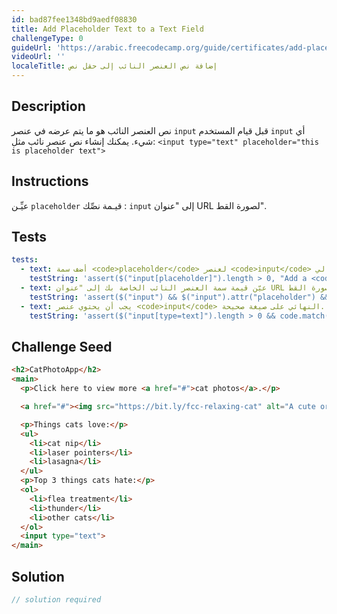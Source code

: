 ```yaml
---
id: bad87fee1348bd9aedf08830
title: Add Placeholder Text to a Text Field
challengeType: 0
guideUrl: 'https://arabic.freecodecamp.org/guide/certificates/add-placeholder-text-to-a-text-field'
videoUrl: ''
localeTitle: إضافة نص العنصر النائب إلى حقل نص
---
```


## Description
<section id="description"> نص العنصر النائب هو ما يتم عرضه في عنصر <code>input</code> قبل قيام المستخدم <code>input</code> أي شيء. يمكنك إنشاء نص عنصر نائب مثل: <code>&lt;input type=&quot;text&quot; placeholder=&quot;this is placeholder text&quot;&gt;</code> </section>

## Instructions
<section id="instructions"> عيِّـن <code>placeholder</code> قيـمة نصِّك : <code>input</code> إلى "عنوان URL لصورة القط".
 </section>

## Tests
<section id='tests'>

```yml
tests:
  - text: أضف سمة <code>placeholder</code> لعنصر <code>input</code> النص الحالي.
    testString: 'assert($("input[placeholder]").length > 0, "Add a <code>placeholder</code> attribute to the existing text <code>input</code> element.");'
  - text: عيّن قيمة سمة العنصر النائب الخاصة بك إلى "عنوان URL لصورة القط".
    testString: 'assert($("input") && $("input").attr("placeholder") && $("input").attr("placeholder").match(/cat\s+photo\s+URL/gi), "Set the value of your placeholder attribute to "cat photo URL".");'
  - text: يجب أن يحتوي عنصر <code>input</code> النهائي على صيغة صحيحة.
    testString: 'assert($("input[type=text]").length > 0 && code.match(/<input((\s+\w+(\s*=\s*(?:".*?"|".*?"|[\^"">\s]+))?)+\s*|\s*)\/?>/gi), "The finished <code>input</code> element should have valid syntax.");'

```

</section>

## Challenge Seed
<section id='challengeSeed'>

<div id='html-seed'>

```html
<h2>CatPhotoApp</h2>
<main>
  <p>Click here to view more <a href="#">cat photos</a>.</p>

  <a href="#"><img src="https://bit.ly/fcc-relaxing-cat" alt="A cute orange cat lying on its back."></a>

  <p>Things cats love:</p>
  <ul>
    <li>cat nip</li>
    <li>laser pointers</li>
    <li>lasagna</li>
  </ul>
  <p>Top 3 things cats hate:</p>
  <ol>
    <li>flea treatment</li>
    <li>thunder</li>
    <li>other cats</li>
  </ol>
  <input type="text">
</main>

```

</div>



</section>

## Solution
<section id='solution'>

```js
// solution required
```
</section>
